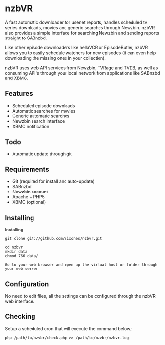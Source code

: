 nzbVR
=====

A fast automatic downloader for usenet reports, handles scheduled tv series downloads, movies and generic searches through Newzbin. nzbVR also provides a simple interface for searching Newzbin and sending reports straight to SABnzbd.

Like other episode downloaders like hellaVCR or EpisodeButler, nzbVR allows you to easily schedule watchers for new episodes (it can even help downloading the missing ones in your collection). 

nzbVR uses web API services from Newzbin, TVRage and TVDB, as well as consuming API's through your local network from applications like SABnzbd and XBMC.

Features
--------

* Scheduled episode downloads
* Automatic searches for movies
* Generic automatic searches
* Newzbin search interface
* XBMC notification

Todo
----

* Automatic update through git

Requirements
------------

* Git (required for install and auto-update)
* SABnzbd
* Newzbin account
* Apache + PHP5
* XBMC (optional)
	
Installing
----------

Installing 

	git clone git://github.com/sixones/nzbvr.git
	
	cd nzbvr
	mkdir data
	chmod 766 data/
	
	Go to your web browser and open up the virtual host or folder through your web server
	
Configuration
-------------

No need to edit files, all the settings can be configured through the nzbVR web interface.
	
Checking
--------

Setup a scheduled cron that will execute the command below;

	php /path/to/nzvbr/check.php >> /path/to/nzvbr/nzbvr.log
